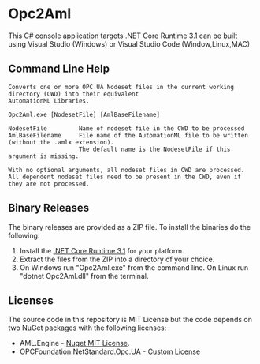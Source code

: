 # Opc2Aml
This C# console application targets .NET Core Runtime 3.1 can be built using Visual Studio (Windows) or Visual Studio Code (Window,Linux,MAC)



## Command Line Help

```
Converts one or more OPC UA Nodeset files in the current working directory (CWD) into their equivalent
AutomationML Libraries.

Opc2Aml.exe [NodesetFile] [AmlBaseFilename]

NodesetFile         Name of nodeset file in the CWD to be processed
AmlBaseFilename     File name of the AutomationML file to be written (without the .amlx extension).
                    The default name is the NodesetFile if this argument is missing.

With no optional arguments, all nodeset files in CWD are processed.
All dependent nodeset files need to be present in the CWD, even if they are not processed.
```



## Binary Releases

The binary releases are provided as a ZIP file. To install the binaries do the following:
1. Install the [.NET Core Runtime 3.1](https://dotnet.microsoft.com/download/dotnet/3.1) for your platform.
2. Extract the files from the ZIP into a directory of your choice.
3. On Windows run "Opc2Aml.exe" from the command line.  On Linux run "dotnet Opc2Aml.dll" from the terminal.

## Licenses

The source code in this repository is MIT License but the code depends on two NuGet packages with the following licenses:

- AML.Engine -  [Nuget MIT License](https://licenses.nuget.org/MIT).
- OPCFoundation.NetStandard.Opc.UA - [Custom License](https://www.nuget.org/packages/OPCFoundation.NetStandard.Opc.Ua/1.4.367.42/license)

